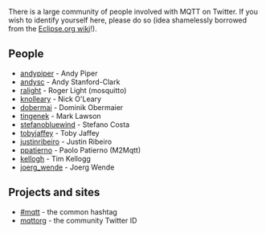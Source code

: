 There is a large community of people involved with MQTT on Twitter. If you wish to identify yourself here, please do so (idea shamelessly borrowed from the [Eclipse.org wiki](http://wiki.eclipse.org/Twitter)!).

## People

*  [andypiper](http://twitter.com/andypiper) - Andy Piper
*  [andysc](http://twitter.com/andysc) - Andy Stanford-Clark
*  [ralight](http://twitter.com/ralight) - Roger Light (mosquitto)
*  [knolleary](http://twitter.com/knolleary) - Nick O'Leary
*  [dobermai](http://twitter.com/dobermai) - Dominik Obermaier
*  [tingenek](http://twitter.com/tingenek) - Mark Lawson
*  [stefanobluewind](http://twitter.com/stefanobluewind) - Stefano Costa
*  [tobyjaffey](http://twitter.com/tobyjaffey) - Toby Jaffey
*  [justinribeiro](http://twitter.com/justinribeiro) - Justin Ribeiro
*  [ppatierno](http://twitter.com/ppatierno) - Paolo Patierno (M2Mqtt)
*  [kellogh](http://twitter.com/kellogh) - Tim Kellogg
*  [joerg_wende](http://twitter.com/joerg_wende) - Joerg Wende

## Projects and sites

*  [#mqtt](http://twitter.com/search/realtime/%23mqtt) - the common hashtag
*  [mqttorg](http://twitter.com/mqttorg) - the community Twitter ID